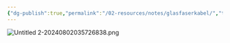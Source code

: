 ```yaml
---
{"dg-publish":true,"permalink":"/02-resources/notes/glasfaserkabel/","tags":["netzwerk/kabel"],"noteIcon":"","updated":"2025-09-05T10:12:29.663+02:00"}
---
```


![Untitled 2-20240802035726838.png](/img/user/02%20-%20RESOURCES/Files/IMG/Untitled%202-20240802035726838.png)